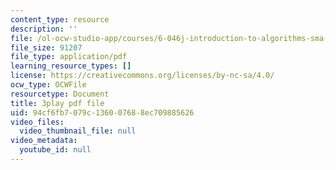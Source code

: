 ```yaml
---
content_type: resource
description: ''
file: /ol-ocw-studio-app/courses/6-046j-introduction-to-algorithms-sma-5503-fall-2005/94cf6fb7079c136007688ec709885626_JPyuH4qXLZ0.pdf
file_size: 91207
file_type: application/pdf
learning_resource_types: []
license: https://creativecommons.org/licenses/by-nc-sa/4.0/
ocw_type: OCWFile
resourcetype: Document
title: 3play pdf file
uid: 94cf6fb7-079c-1360-0768-8ec709885626
video_files:
  video_thumbnail_file: null
video_metadata:
  youtube_id: null
---
```

